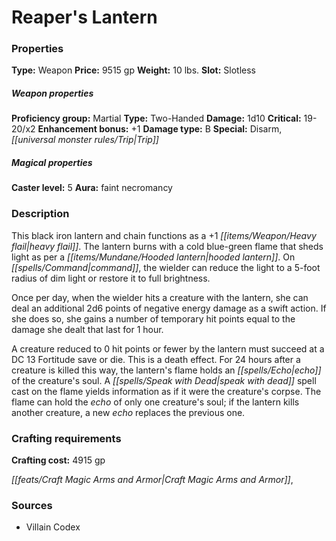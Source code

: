 ﻿---
Title: "Reaper's Lantern"
Type: "Weapon"
Price: "9515 gp"
Weight: "10 lbs."
Slot: "Slotless"
Proficiency group: "Martial"
Weapon properties Type: "Two-Handed"
Damage: "1d10"
Critical: "19-20/x2"
Enhancement bonus: "+1"
Damage type: "B"
Special: "Disarm, Trip"
Caster level: "5"
Aura: "faint necromancy"
Description: |
  "This black iron lantern and chain functions as a _+1 heavy flail_. The lantern burns with a cold blue-green flame that sheds light as per a hooded lantern. On command, the wielder can reduce the light to a 5-foot radius of dim light or restore it to full brightness.
  Once per day, when the wielder hits a creature with the lantern, she can deal an additional 2d6 points of negative energy damage as a swift action. If she does so, she gains a number of temporary hit points equal to the damage she dealt that last for 1 hour.
  A creature reduced to 0 hit points or fewer by the lantern must succeed at a DC 13 Fortitude save or die. This is a death effect. For 24 hours after a creature is killed this way, the lantern's flame holds an echo of the creature's soul. A _speak with dead_ spell cast on the flame yields information as if it were the creature's corpse. The flame can hold the echo of only one creature's soul; if the lantern kills another creature, a new echo replaces the previous one."
Crafting cost: "4915 gp"
Sources: "['Villain Codex']"
---

# Reaper's Lantern

### Properties

**Type:** Weapon **Price:** 9515 gp **Weight:** 10 lbs. **Slot:** Slotless

##### Weapon properties

**Proficiency group:** Martial **Type:** Two-Handed **Damage:** 1d10 **Critical:** 19-20/x2 **Enhancement bonus:** +1 **Damage type:** B **Special:** Disarm, _[[universal monster rules/Trip|Trip]]_

##### Magical properties

**Caster level:** 5 **Aura:** faint necromancy

### Description

This black iron lantern and chain functions as a +1 _[[items/Weapon/Heavy flail|heavy flail]]_. The lantern burns with a cold blue-green flame that sheds light as per a _[[items/Mundane/Hooded lantern|hooded lantern]]_. On _[[spells/Command|command]]_, the wielder can reduce the light to a 5-foot radius of dim light or restore it to full brightness.

Once per day, when the wielder hits a creature with the lantern, she can deal an additional 2d6 points of negative energy damage as a swift action. If she does so, she gains a number of temporary hit points equal to the damage she dealt that last for 1 hour.

A creature reduced to 0 hit points or fewer by the lantern must succeed at a DC 13 Fortitude save or die. This is a death effect. For 24 hours after a creature is killed this way, the lantern's flame holds an _[[spells/Echo|echo]]_ of the creature's soul. A _[[spells/Speak with Dead|speak with dead]]_ spell cast on the flame yields information as if it were the creature's corpse. The flame can hold the _echo_ of only one creature's soul; if the lantern kills another creature, a new _echo_ replaces the previous one.

### Crafting requirements

**Crafting cost:** 4915 gp

_[[feats/Craft Magic Arms and Armor|Craft Magic Arms and Armor]]_,

### Sources

* Villain Codex